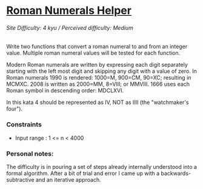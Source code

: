 # [Roman Numerals Helper](https://www.codewars.com/kata/51b66044bce5799a7f000003)
###### Site Difficulty: 4 kyu / Perceived difficulty: Medium
Write two functions that convert a roman numeral to and from an integer value. 
Multiple roman numeral values will be tested for each function.

Modern Roman numerals are written by expressing each digit separately starting with the left most digit and skipping any digit with a value of zero. 
In Roman numerals 1990 is rendered: 1000=M, 900=CM, 90=XC; resulting in MCMXC. 2008 is written as 2000=MM, 8=VIII; or MMVIII. 
1666 uses each Roman symbol in descending order: MDCLXVI.

In this kata 4 should be represented as IV, NOT as IIII (the "watchmaker's four").
### Constraints
- Input range : 1 <= n < 4000
### Personal notes:
The difficulty is in pouring a set of steps already internally understood into a formal algorithm.
After a bit of trial and error I came up with a backwards-subtractive and an iterative approach.